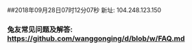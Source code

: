 ##2018年09月28日07时12分07秒 新址: 104.248.123.150
### 兔友常见问题及解答: https://github.com/wanggonging/d/blob/w/FAQ.md
